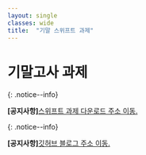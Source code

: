 ```yaml
---
layout: single
classes: wide
title:  "기말 스위프트 과제"
---
```


# 기말고사 과제

{: .notice--info}

**[공지사항]**[스위프트 과제 다운로드 주소 이동.](https://github.com/softwarej1/Swift_source_code/)

{: .notice--info}

**[공지사항]**[깃허브 블로그 주소 이동.](https://github.com/softwarej1/softwarej1.github.io)
